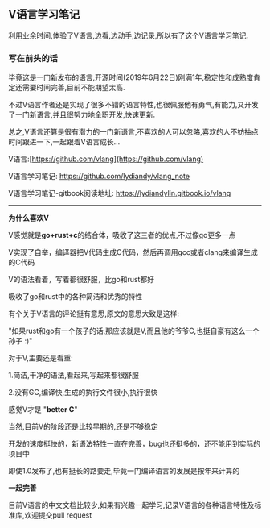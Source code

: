 

## V语言学习笔记

利用业余时间,体验了V语言,边看,边动手,边记录,所以有了这个V语言学习笔记.

### 写在前头的话

毕竟这是一门新发布的语言,开源时间(2019年6月22日)刚满1年,稳定性和成熟度肯定还需要时间完善,目前不能期望太高.

不过V语言作者还是实现了很多不错的语言特性,也很佩服他有勇气,有能力,又开发了一门新语言,并且很努力地全职开发,快速更新.

总之,V语言还算是很有潜力的一门新语言,不喜欢的人可以忽略,喜欢的人不妨抽点时间跟进一下,一起跟着V语言成长...

V语言:[https://github.com/vlang](https://github.com/vlang)

V语言学习笔记: https://github.com/lydiandy/vlang_note

V语言学习笔记-gitbook阅读地址: https://lydiandylin.gitbook.io/vlang

---

**为什么喜欢V**

V感觉就是**go+rust+c**的结合体，吸收了这三者的优点,不过像go更多一点

V实现了自举，编译器把V代码生成C代码，然后再调用gcc或者clang来编译生成的C代码

V的语法看着，写着都很舒服，比go和rust都好

吸收了go和rust中的各种简洁和优秀的特性

有个关于V语言的评论挺有意思,原文的意思大致是这样:

"如果rust和go有一个孩子的话,那应该就是V,而且他的爷爷C,也挺自豪有这么一个孙子 :)"

对于V,主要还是看重:

1.简洁,干净的语法,看起来,写起来都很舒服

2.没有GC,编译快,生成的执行文件很小,执行很快

感觉V才是 "**better C**"

当然,目前V的阶段还是比较早期的,还是不够稳定

开发的速度挺快的，新语法特性一直在完善，bug也还挺多的，还不能用到实际的项目中

即使1.0发布了,也有挺长的路要走,毕竟一门编译语言的发展是按年来计算的

**一起完善**

目前V语言的中文文档比较少,如果有兴趣一起学习,记录V语言的各种语言特性及标准库,欢迎提交pull request



